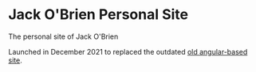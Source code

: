 # Jack O'Brien Personal Site

The personal site of Jack O'Brien

Launched in December 2021 to replaced the outdated [old angular-based site](https://github.com/jfobrien29/thejackobrien-site-angular).

